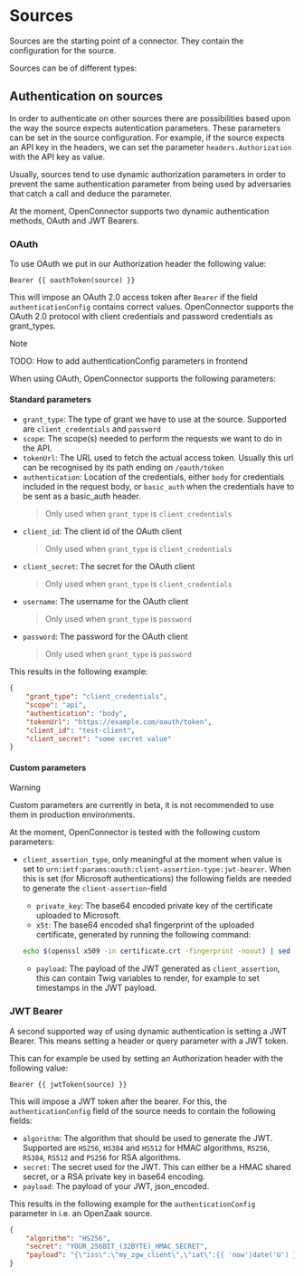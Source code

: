 # Sources

Sources are the starting point of a connector. They contain the configuration for the source.

Sources can be of different types:

## Authentication on sources

In order to authenticate on other sources there are possibilities based upon the way the source expects autentication parameters.
These parameters can be set in the source configuration. For example, if the source expects an API key in the headers, we can set the parameter `headers.Authorization` with the API key as value.

Usually, sources tend to use dynamic authorization parameters in order to prevent the same authentication parameter from being used by adversaries that catch a call and deduce the parameter.

At the moment, OpenConnector supports two dynamic authentication methods, OAuth and JWT Bearers.

### OAuth

To use OAuth we put in our Authorization header the following value: 
```twig 
Bearer {{ oauthToken(source) }}
```
This will impose an OAuth 2.0 access token after `Bearer` if the field `authenticationConfig` contains correct values.
OpenConnector supports the OAuth 2.0 protocol with client credentials and password credentials as grant_types.

>[!NOTE]
> TODO: How to add authenticationConfig parameters in frontend

When using OAuth, OpenConnector supports the following parameters:

#### Standard parameters
* `grant_type`: The type of grant we have to use at the source. Supported are `client_credentials` and `password`
* `scope`: The scope(s) needed to perform the requests we want to do in the API.
* `tokenUrl`: The URL used to fetch the actual access token. Usually this url can be recognised by its path ending on `/oauth/token`
* `authentication`: Location of the credentials, either `body` for credentials included in the request body, or `basic_auth` when the credentials have to be sent as a basic_auth header. 
  > Only used when `grant_type` is `client_credentials`
* `client_id`: The client id of the OAuth client  
  > Only used when `grant_type` is `client_credentials`
* `client_secret`: The secret for the OAuth client 
  > Only used when `grant_type` is `client_credentials`
* `username`: The username for the OAuth client 
  > Only used when `grant_type` is `password`
* `password`: The password for the OAuth client
  > Only used when `grant_type` is `password`

This results in the following example:
```json
{
	"grant_type": "client_credentials",
	"scope": "api",
	"authentication": "body",
	"tokenUrl": "https://example.com/oauth/token",
	"client_id": "test-client",
	"client_secret": "some secret value"
}
```
#### Custom parameters

> [!WARNING] 
> Custom parameters are currently in beta, it is not recommended to use them in production environments.

At the moment, OpenConnector is tested with the following custom parameters:

* `client_assertion_type`, only meaningful at the moment when value is set to `urn:ietf:params:oauth:client-assertion-type:jwt-bearer`. When this is set (for Microsoft authentications) the following fields are needed to generate the `client-assertion`-field
  - `private_key`: The base64 encoded private key of the certificate uploaded to Microsoft.
  - `x5t`: The base64 encoded sha1 fingerprint of the uploaded certificate, generated by running the following command:

  ```bash 
  echo $(openssl x509 -in certificate.crt -fingerprint -noout) | sed 's/SHA1 Fingerprint=//g' | sed 's/://g' | xxd -r -ps | base64`)
  ```

  - `payload`: The payload of the JWT generated as `client_assertion`, this can contain Twig variables to render, for example to set timestamps in the JWT payload.

### JWT Bearer

A second supported way of using dynamic authentication is setting a JWT Bearer. This means setting a header or query parameter with a JWT token.

This can for example be used by setting an Authorization header with the following value:
```twig 
Bearer {{ jwtToken(source) }}
```

This will impose a JWT token after the bearer. For this, the `authenticationConfig` field of the source needs to contain the following fields:
* `algorithm`: The algorithm that should be used to generate the JWT. Supported are `HS256`, `HS384` and `HS512` for HMAC algorithms, `RS256`, `RS384`, `RS512` and `PS256` for RSA algorithms.
* `secret`: The secret used for the JWT. This can either be a HMAC shared secret, or a RSA private key in base64 encoding.
* `payload`: The payload of your JWT, json_encoded.

This results in the following example for the `authenticationConfig` parameter in i.e. an OpenZaak source.
```json
{
	"algorithm": "HS256",
	"secret": "YOUR_256BIT_(32BYTE)_HMAC_SECRET",
	"payload": "{\"iss\":\"my_zgw_client\",\"iat\":{{ 'now'|date('U') }},\"client_id\":\"my_zgw_client\",\"user_id\":\"my_zgw_client\",\"user_representation\":\"me@company.com\",\"aud\":\"my_zgw_client\"}"
}
```
